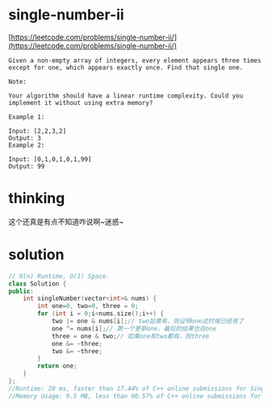 # single-number-ii

[https://leetcode.com/problems/single-number-ii/](https://leetcode.com/problems/single-number-ii/)

```
Given a non-empty array of integers, every element appears three times except for one, which appears exactly once. Find that single one.

Note:

Your algorithm should have a linear runtime complexity. Could you implement it without using extra memory?

Example 1:

Input: [2,2,3,2]
Output: 3
Example 2:

Input: [0,1,0,1,0,1,99]
Output: 99
```

# thinking

这个还真是有点不知道咋说啊~迷惑~

# solution

```c++
// O(n) Runtime, O(1) Space.
class Solution {
public:
    int singleNumber(vector<int>& nums) {
        int one=0, two=0, three = 0;
        for (int i = 0;i<nums.size();i++) {
            two |= one & nums[i];// two如果有，则证明one这时候已经有了
            one ^= nums[i];// 第一个更新one，最后的结果也在one
            three = one & two;// 如果one和two都有，则three
            one &= ~three;
            two &= ~three;
        }
        return one;
    }
};
//Runtime: 20 ms, faster than 17.44% of C++ online submissions for Single Number II.
//Memory Usage: 9.5 MB, less than 90.57% of C++ online submissions for Single Number II.
```
